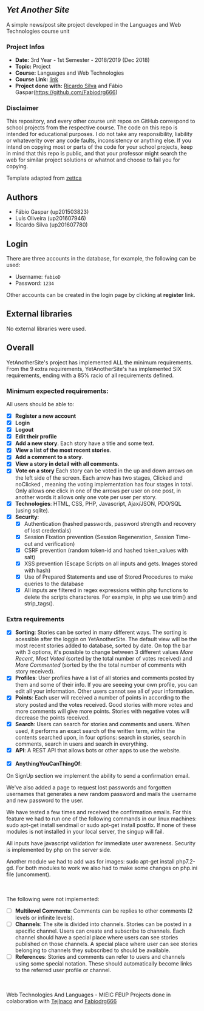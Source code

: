 ## *Yet Another Site* ##
A simple news/post site
project developed in the Languages and Web Technologies course unit


### Project Infos
* **Date:** 3rd Year - 1st Semester - 2018/2019 (Dec 2018)
* **Topic:** Project
* **Course:** Languages and Web Technologies
* **Course Link:** [link](https://sigarra.up.pt/feup/pt/ucurr_geral.ficha_uc_view?pv_ocorrencia_id=420005)
* **Project done with:** [Ricardo Silva](https://github.com/TejInaco) and Fábio Gaspar(https://github.com/Fabiodrg666)


### Disclaimer
This repository, and every other course unit repos on GitHub correspond to school projects from the respective course. The code on this repo is intended for educational purposes. I do not take any responsibility, liability or whateverity over any code faults, inconsistency or anything else. If you intend on copying most or parts of the code for your school projects, keep in mind that this repo is public, and that your professor might search the web for similar project solutions or whatnot and choose to fail you for copying. 

Template adapted from [zettca](https://github.com/zettca)





## Authors

- Fábio Gaspar (up201503823)
- Luís Oliveira (up201607946)
- Ricardo Silva (up201607780)

## Login

There are three accounts in the database, for example, the following can be used:

- Username: `fabioD`
- Password: `1234`

Other accounts can be created in the login page by clicking at **register** link.

## External libraries

No external libraries were used.

## Overall

YetAnotherSite's project has implemented ALL the minimum requirements.  
From the 9 extra requirements, YetAnotherSite's has implemented SIX requirements, ending with a 85% racio of all
requirements defined.

### Minimum expected requirements:

All users should be able to:
  
- [x] __Register a new account__
- [x] __Login__
- [x] __Logout__
- [x] __Edit their profile__
- [x] __Add a new story__. Each story have a title and some text.
- [x] __View a list of the most recent stories__.
- [x] __Add a comment to a story__.
- [x] __View a story in detail with all comments__.
- [x] __Vote on a story__ Each story can be voted in the up and down arrows on the left side of the screen. Each arrow has two stages, Clicked and noClicked , meaning the voting implementation has four stages in total. Only allows one click in one of the arrows per user on one post, in another words it allows only one vote per user per story.
- [x] __Technologies__: HTML, CSS, PHP, Javascript, Ajax/JSON, PDO/SQL (using sqlite).
- [x] __Security__: 
  - [x] Authentication (hashed passwords, password strength  and recovery of lost credentials)
  - [x] Session Fixation prevention (Session Regeneration, Session Time-out and verification)
  - [x] CSRF prevention (random token-id and hashed token_values with salt)
  - [x] XSS prevention (Escape Scripts on all inputs and gets. Images stored with hash)
  - [x] Use of Prepared Statements and use of Stored Procedures to make queries to the database
  - [x] All inputs are filtered in regex expressions within php functions to delete the scripts characteres. For example, in php we use trim() and strip_tags(). 

### Extra requirements

- [x] __Sorting__: Stories can be sorted in many different ways. The sorting is acessible after the loggin 
on YetAnotherSite. The default view will be the most recent stories added to database, sorted by date. On top the bar with 3 options, it's possible to change between 3 different values _More Recent_, _Most Voted_ (sorted by the total number of votes received) and _More Commented_ (sorted by the the total number of comments with story received).
- [x] __Profiles__: User profiles have a list of all stories and comments posted by them and some of their info. If you are seeeing your own profile, you can edit all your information. Other users cannot see all of your information.
- [x] __Points__: Each user will received a number of points in according to the story posted and the votes received. Good stories with more votes and more comments will give more points. Stories with negative votes will decrease the points received. 
- [x] __Search__: Users can search for stories and comments and users. When used, it performs an exact search of the written term, within the contents searched upon, in four options: search in stories, search in comments, search in users and search in everything.
- [x] __API__: A REST API that allows bots or other apps to use the website.
<br><br>
- [x] __AnythingYouCanThingOf__:

On SignUp section we implement the ability to send a confirmation email. 

We've also added a page to request lost passwords and forgotten usernames that generates a new random password and mails the username and new password to the user.

We have tested a few times and received the confirmation emails. For this feature we had to run one of the following commands in our linux machines: sudo apt-get install sendmail or sudo apt-get install postfix. If none of these modules is not installed in your local server, the singup will fail.

All inputs have javascript validation for immediate user awareness. Security is implemented by php on the server side.

Another module we had to add was for images: sudo apt-get install php7.2-gd.
For both modules to work we also had to make some changes on php.ini file (uncomment).

<br><br>
The following were not implemented:
- [ ] **Multilevel Comments**: Comments can be replies to other comments (2 levels or infinite levels).
- [ ] **Channels**: The site is divided into channels. Stories can be posted in a specific channel. Users can create and subscribe to channels. 
Each channel should have a special place where users can see stories published on those channels. A special place where user can see stories belonging to channels they subscribed to should be available.
- [ ] **References**: Stories and comments can refer to users and channels using some special notation. These should automatically become links 
to the referred user profile or channel.

<br><br>
Web Technologies And Languages - MIEIC FEUP
Projects done in colaboration with [TejInaco](https://github.com/TejInaco) and [Fabiodrg666](https://github.com/Fabiodrg666)
